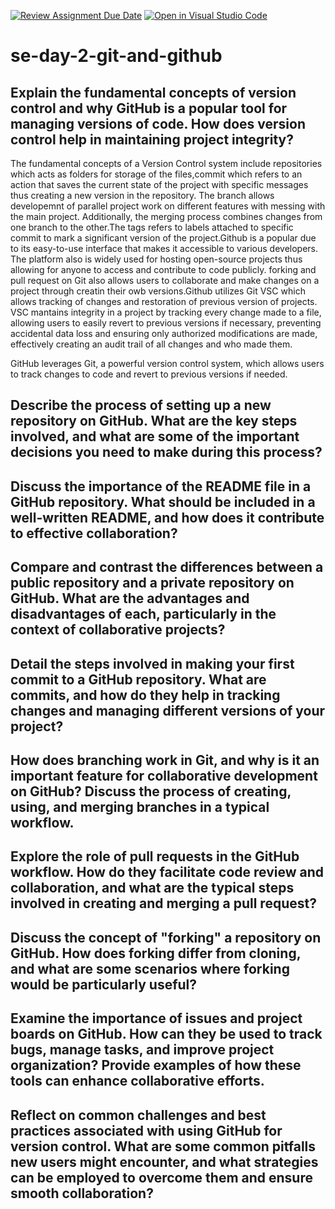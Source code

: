 [![Review Assignment Due Date](https://classroom.github.com/assets/deadline-readme-button-22041afd0340ce965d47ae6ef1cefeee28c7c493a6346c4f15d667ab976d596c.svg)](https://classroom.github.com/a/8wgCKhpZ)
[![Open in Visual Studio Code](https://classroom.github.com/assets/open-in-vscode-2e0aaae1b6195c2367325f4f02e2d04e9abb55f0b24a779b69b11b9e10269abc.svg)](https://classroom.github.com/online_ide?assignment_repo_id=18409867&assignment_repo_type=AssignmentRepo)
# se-day-2-git-and-github
## Explain the fundamental concepts of version control and why GitHub is a popular tool for managing versions of code. How does version control help in maintaining project integrity?
The fundamental concepts of a Version Control system include repositories which acts as folders for storage of the files,commit which refers to an action that saves the current state of the project with specific messages thus creating a new version in the repository. The branch allows developemnt of parallel project work on different features with messing with the main project. Additionally, the merging process combines changes from one branch to the other.The tags refers to labels attached to specific commit to mark a significant version of the project.Github is a popular due to its easy-to-use interface that makes it accessible to various developers. The platform also is widely used for hosting open-source projects thus allowing for anyone to access and contribute to code publicly. forking and pull request on Git also allows users to collaborate and make changes on a project through creatin their owb versions.Github utilizes Git VSC which allows tracking of changes and restoration of previous version of projects.
 VSC mantains integrity in a project by tracking every change made to a file, allowing users to easily revert to previous versions if necessary, preventing accidental data loss and ensuring only authorized modifications are made, effectively creating an audit trail of all changes and who made them. 

GitHub leverages Git, a powerful version control system, which allows users to track changes to code and revert to previous versions if needed.
## Describe the process of setting up a new repository on GitHub. What are the key steps involved, and what are some of the important decisions you need to make during this process?

## Discuss the importance of the README file in a GitHub repository. What should be included in a well-written README, and how does it contribute to effective collaboration?

## Compare and contrast the differences between a public repository and a private repository on GitHub. What are the advantages and disadvantages of each, particularly in the context of collaborative projects?

## Detail the steps involved in making your first commit to a GitHub repository. What are commits, and how do they help in tracking changes and managing different versions of your project?

## How does branching work in Git, and why is it an important feature for collaborative development on GitHub? Discuss the process of creating, using, and merging branches in a typical workflow.

## Explore the role of pull requests in the GitHub workflow. How do they facilitate code review and collaboration, and what are the typical steps involved in creating and merging a pull request?

## Discuss the concept of "forking" a repository on GitHub. How does forking differ from cloning, and what are some scenarios where forking would be particularly useful?

## Examine the importance of issues and project boards on GitHub. How can they be used to track bugs, manage tasks, and improve project organization? Provide examples of how these tools can enhance collaborative efforts.

## Reflect on common challenges and best practices associated with using GitHub for version control. What are some common pitfalls new users might encounter, and what strategies can be employed to overcome them and ensure smooth collaboration?
